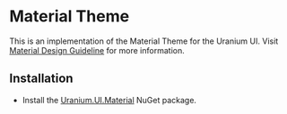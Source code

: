 # Material Theme
This is an implementation of the Material Theme for the Uranium UI. Visit [Material Design Guideline](https://m3.material.io/) for more information.

## Installation

- Install the [Uranium.UI.Material](https://www.nuget.org/packages/Uranium.UI.Material/) NuGet package.
